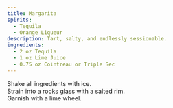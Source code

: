```yaml
---
title: Margarita
spirits:
  - Tequila
  - Orange Liqueur
description: Tart, salty, and endlessly sessionable.
ingredients:
  - 2 oz Tequila
  - 1 oz Lime Juice
  - 0.75 oz Cointreau or Triple Sec
---
```


Shake all ingredients with ice.  
Strain into a rocks glass with a salted rim.  
Garnish with a lime wheel.
